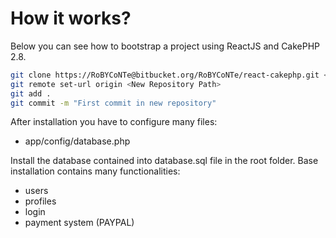 # How it works?

Below you can see how to bootstrap a project using ReactJS and CakePHP 2.8.
```bash
git clone https://RoBYCoNTe@bitbucket.org/RoBYCoNTe/react-cakephp.git <ProjectName>
git remote set-url origin <New Repository Path>
git add .
git commit -m "First commit in new repository"
```
After installation you have to configure many files:
* app/config/database.php

Install the database contained into database.sql file in the root folder.
Base installation contains many functionalities:
* users
* profiles
* login
* payment system (PAYPAL)
